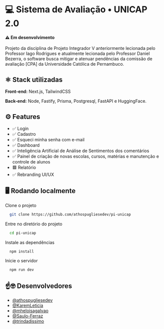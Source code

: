 
# 💻 Sistema de Avaliação • UNICAP 2.0 
#### ⚠ Em desenvolvimento

Projeto da disciplina de Projeto Integrador V anteriormente lecionada pelo Professor Iago Rodrigues e atualmente lecionada pelo Professor Daniel Bezerra, o software busca mitigar e atenuar pendências da comissão de avaliação [CPA] da Universidade Católica de Pernambuco.


## ⚛  Stack utilizadas

**Front-end:** Next.js, TailwindCSS

**Back-end:** Node, Fastify, Prisma, Postgresql, FastAPI e HuggingFace.

## ⚙ Features

- ✅ Login 
- ✅ Cadastro 
- ✅ Esqueci minha senha com e-mail 
- ✅ Dashboard 
- ✅ Inteligência Artificial de Análise de Sentimentos dos comentários 
- ✅ Painel de criação de novas escolas, cursos, matérias e manutenção e controle de alunos 
- 🟩 Relatório 
- ✅ Rebranding UI/UX 

## 🖥 Rodando localmente

Clone o projeto

```bash
  git clone https://github.com/athospugliesedev/pi-unicap
```

Entre no diretório do projeto

```bash
  cd pi-unicap
```

Instale as dependências

```bash
  npm install
```

Inicie o servidor

```bash
  npm run dev
```


## ☝🤓 Desenvolvedores

- [@athospugliesedev](https://www.github.com/athospugliesedev)
- [@KaremLeticia](https://www.github.com/KaremLeticia)
- [@mheloisagalvao](https://www.github.com/mheloisagalvao)
- [@Saulo-Ferraz](https://www.github.com/Saulo-Ferraz)
- [@trindadissimo](https://www.github.com/trindadissimo)

